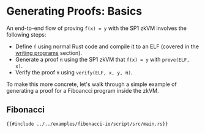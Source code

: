 # Generating Proofs: Basics

An end-to-end flow of proving `f(x) = y` with the SP1 zkVM involves the following steps:

- Define `f` using normal Rust code and compile it to an ELF (covered in the [writing programs](../writing-programs/basics.md) section). 
- Generate a proof `π` using the SP1 zkVM that `f(x) = y` with `prove(ELF, x)`.
- Verify the proof `π` using `verify(ELF, x, y, π)`.

To make this more concrete, let's walk through a simple example of generating a proof for a Fiboancci program inside the zkVM.

## Fibonacci

```rust,noplayground
{{#include ../../examples/fibonacci-io/script/src/main.rs}}
```
